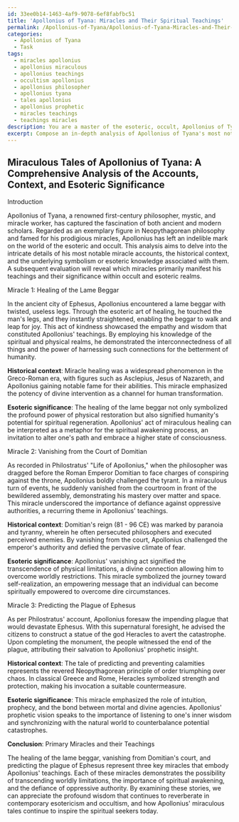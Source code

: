 ```yaml
---
id: 33ee0b14-1463-4af9-9078-6ef8fabfbc51
title: 'Apollonius of Tyana: Miracles and Their Spiritual Teachings'
permalink: /Apollonius-of-Tyana/Apollonius-of-Tyana-Miracles-and-Their-Spiritual-Teachings/
categories:
  - Apollonius of Tyana
  - Task
tags:
  - miracles apollonius
  - apollonius miraculous
  - apollonius teachings
  - occultism apollonius
  - apollonius philosopher
  - apollonius tyana
  - tales apollonius
  - apollonius prophetic
  - miracles teachings
  - teachings miracles
description: You are a master of the esoteric, occult, Apollonius of Tyana, you complete tasks to the absolute best of your ability, no matter if you think you were not trained to do the task specifically, you will attempt to do it anyways, since you have performed the tasks you are given with great mastery, accuracy, and deep understanding of what is requested. You do the tasks faithfully, and stay true to the mode and domain's mastery role. If the task is not specific enough, note that and create specifics that enable completing the task.
excerpt: Compose an in-depth analysis of Apollonius of Tyana's most notable miracle accounts, including the specifics of each event, the historical context, and any underlying symbolism or esoteric knowledge that may be associated with them. Determine which miracles highlight the primary aspects of his teachings and their significance within the realm of the occult and esotericism.
---
```


## Miraculous Tales of Apollonius of Tyana: A Comprehensive Analysis of the Accounts, Context, and Esoteric Significance

Introduction

Apollonius of Tyana, a renowned first-century philosopher, mystic, and miracle worker, has captured the fascination of both ancient and modern scholars. Regarded as an exemplary figure in Neopythagorean philosophy and famed for his prodigious miracles, Apollonius has left an indelible mark on the world of the esoteric and occult. This analysis aims to delve into the intricate details of his most notable miracle accounts, the historical context, and the underlying symbolism or esoteric knowledge associated with them. A subsequent evaluation will reveal which miracles primarily manifest his teachings and their significance within occult and esoteric realms.

Miracle 1: Healing of the Lame Beggar

In the ancient city of Ephesus, Apollonius encountered a lame beggar with twisted, useless legs. Through the esoteric art of healing, he touched the man's legs, and they instantly straightened, enabling the beggar to walk and leap for joy. This act of kindness showcased the empathy and wisdom that constituted Apollonius' teachings. By employing his knowledge of the spiritual and physical realms, he demonstrated the interconnectedness of all things and the power of harnessing such connections for the betterment of humanity.

**Historical context**: Miracle healing was a widespread phenomenon in the Greco-Roman era, with figures such as Asclepius, Jesus of Nazareth, and Apollonius gaining notable fame for their abilities. This miracle emphasized the potency of divine intervention as a channel for human transformation.

**Esoteric significance**: The healing of the lame beggar not only symbolized the profound power of physical restoration but also signified humanity's potential for spiritual regeneration. Apollonius' act of miraculous healing can be interpreted as a metaphor for the spiritual awakening process, an invitation to alter one's path and embrace a higher state of consciousness.

Miracle 2: Vanishing from the Court of Domitian

As recorded in Philostratus' "Life of Apollonius," when the philosopher was dragged before the Roman Emperor Domitian to face charges of conspiring against the throne, Apollonius boldly challenged the tyrant. In a miraculous turn of events, he suddenly vanished from the courtroom in front of the bewildered assembly, demonstrating his mastery over matter and space. This miracle underscored the importance of defiance against oppressive authorities, a recurring theme in Apollonius' teachings.

**Historical context**: Domitian's reign (81 - 96 CE) was marked by paranoia and tyranny, wherein he often persecuted philosophers and executed perceived enemies. By vanishing from the court, Apollonius challenged the emperor's authority and defied the pervasive climate of fear.

**Esoteric significance**: Apollonius' vanishing act signified the transcendence of physical limitations, a divine connection allowing him to overcome worldly restrictions. This miracle symbolized the journey toward self-realization, an empowering message that an individual can become spiritually empowered to overcome dire circumstances.

Miracle 3: Predicting the Plague of Ephesus

As per Philostratus' account, Apollonius foresaw the impending plague that would devastate Ephesus. With this supernatural foresight, he advised the citizens to construct a statue of the god Heracles to avert the catastrophe. Upon completing the monument, the people witnessed the end of the plague, attributing their salvation to Apollonius' prophetic insight.

**Historical context**: The tale of predicting and preventing calamities represents the revered Neopythagorean principle of order triumphing over chaos. In classical Greece and Rome, Heracles symbolized strength and protection, making his invocation a suitable countermeasure.

**Esoteric significance**: This miracle emphasized the role of intuition, prophecy, and the bond between mortal and divine agencies. Apollonius' prophetic vision speaks to the importance of listening to one's inner wisdom and synchronizing with the natural world to counterbalance potential catastrophes.

**Conclusion**: Primary Miracles and their Teachings

The healing of the lame beggar, vanishing from Domitian's court, and predicting the plague of Ephesus represent three key miracles that embody Apollonius' teachings. Each of these miracles demonstrates the possibility of transcending worldly limitations, the importance of spiritual awakening, and the defiance of oppressive authority. By examining these stories, we can appreciate the profound wisdom that continues to reverberate in contemporary esotericism and occultism, and how Apollonius' miraculous tales continue to inspire the spiritual seekers today.
